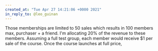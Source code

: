 ```yaml
---
created_at: "Tue Apr 27 14:21:06 +0000 2021"
in_reply_to: @leo_guinan
---
```


Those memberships are limited to 50 sales which results in 100 members max, purchaser + a friend. I'm allocating 20% of the revenue to these members. Assuming a full test group, each member would receive $1 per sale of the course. Once the course launches at full price,